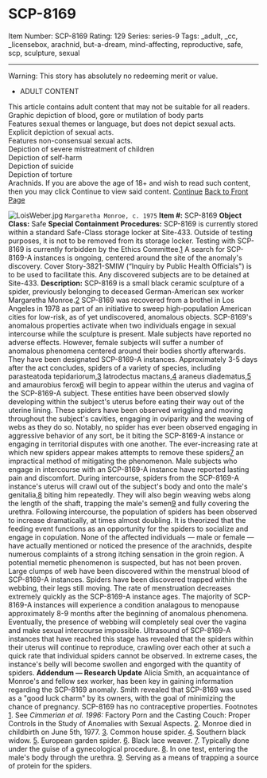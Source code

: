 # SCP-8169
Item Number: SCP-8169
Rating: 129
Series: series-9
Tags: _adult, _cc, _licensebox, arachnid, but-a-dream, mind-affecting, reproductive, safe, scp, sculpture, sexual

---

Warning: This story has absolutely no redeeming merit or value.
  * ADULT CONTENT
  
This article contains adult content that may not be suitable for all readers. 
Graphic depiction of blood, gore or mutilation of body parts  
Features sexual themes or language, but does not depict sexual acts.  
Explicit depiction of sexual acts.  
Features non-consensual sexual acts.  
Depiction of severe mistreatment of children  
Depiction of self-harm  
Depiction of suicide  
Depiction of torture  
Arachnids.
If you are above the age of 18+ and wish to read such content, then you may click Continue to view said content.
[Continue](javascript:;)
[Back to Front Page](/)
  

![LoisWeber.jpg](https://upload.wikimedia.org/wikipedia/commons/3/34/LoisWeber.jpg)
`Margaretha Monroe, c. 1975`
**Item #:** SCP-8169
**Object Class:** Safe
**Special Containment Procedures:** SCP-8169 is currently stored within a standard Safe-Class storage locker at Site-433. Outside of testing purposes, it is not to be removed from its storage locker. Testing with SCP-8169 is currently forbidden by the Ethics Committee.[1](javascript:;)
A search for SCP-8169-A instances is ongoing, centered around the site of the anomaly's discovery. Cover Story-3821-SMIW (“Inquiry by Public Health Officials") is to be used to facilitate this. Any discovered subjects are to be detained at Site-433.
**Description:** SCP-8169 is a small black ceramic sculpture of a spider, previously belonging to deceased German-American sex worker Margaretha Monroe.[2](javascript:;) SCP-8169 was recovered from a brothel in Los Angeles in 1978 as part of an initiative to sweep high-population American cities for low-risk, as of yet undiscovered, anomalous objects.
SCP-8169's anomalous properties activate when two individuals engage in sexual intercourse while the sculpture is present. Male subjects have reported no adverse effects. However, female subjects will suffer a number of anomalous phenomena centered around their bodies shortly afterwards. They have been designated SCP-8169-A instances.
Approximately 3-5 days after the act concludes, spiders of a variety of species, including parasteatoda tepidariorum,[3](javascript:;) latrodectus mactans,[4](javascript:;) araneus diadematus,[5](javascript:;) and amaurobius ferox[6](javascript:;) will begin to appear within the uterus and vagina of the SCP-8169-A subject. These entities have been observed slowly developing within the subject's uterus before eating their way out of the uterine lining.
These spiders have been observed wriggling and moving throughout the subject's cavities, engaging in oviparity and the weaving of webs as they do so. Notably, no spider has ever been observed engaging in aggressive behavior of any sort, be it biting the SCP-8169-A instance or engaging in territorial disputes with one another. The ever-increasing rate at which new spiders appear makes attempts to remove these spiders[7](javascript:;) an impractical method of mitigating the phenomenon.
Male subjects who engage in intercourse with an SCP-8169-A instance have reported lasting pain and discomfort. During intercourse, spiders from the SCP-8169-A instance's uterus will crawl out of the subject's body and onto the male's genitalia,[8](javascript:;) biting him repeatedly. They will also begin weaving webs along the length of the shaft, trapping the male's semen[9](javascript:;) and fully covering the urethra. Following intercourse, the population of spiders has been observed to increase dramatically, at times almost doubling. It is theorized that the feeding event functions as an opportunity for the spiders to socialize and engage in copulation.
None of the affected individuals — male or female — have actually mentioned or noticed the presence of the arachnids, despite numerous complaints of a strong itching sensation in the groin region. A potential memetic phenomenon is suspected, but has not been proven.
Large clumps of web have been discovered within the menstrual blood of SCP-8169-A instances. Spiders have been discovered trapped within the webbing, their legs still moving. The rate of menstruation decreases extremely quickly as the SCP-8169-A instance ages. The majority of SCP-8169-A instances will experience a condition analagous to menopause approximately 8-9 months after the beginning of anomalous phenomena.
Eventually, the presence of webbing will completely seal over the vagina and make sexual intercourse impossible. Ultrasound of SCP-8169-A instances that have reached this stage has revealed that the spiders within their uterus will continue to reproduce, crawling over each other at such a quick rate that individual spiders cannot be observed. In extreme cases, the instance's belly will become swollen and engorged with the quantity of spiders.
**Addendum — Research Update**
Alicia Smith, an acquaintance of Monroe's and fellow sex worker, has been key in gaining information regarding the SCP-8169 anomaly. Smith revealed that SCP-8169 was used as a "good luck charm" by its owners, with the goal of minimizing the chance of pregnancy. SCP-8169 has no contraceptive properties.
Footnotes
[1](javascript:;). See _Cimmerian et al. 1996:_ Factory Porn and the Casting Couch: Proper Controls in the Study of Anomalies with Sexual Aspects.
[2](javascript:;). Monroe died in childbirth on June 5th, 1977.
[3](javascript:;). Common house spider.
[4](javascript:;). Southern black widow.
[5](javascript:;). European garden spider.
[6](javascript:;). Black lace weaver.
[7](javascript:;). Typically done under the guise of a gynecological procedure.
[8](javascript:;). In one test, entering the male's body through the urethra.
[9](javascript:;). Serving as a means of trapping a source of protein for the spiders.